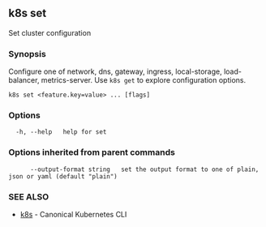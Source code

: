 ## k8s set

Set cluster configuration

### Synopsis

Configure one of network, dns, gateway, ingress, local-storage, load-balancer, metrics-server.
Use `k8s get` to explore configuration options.

```
k8s set <feature.key=value> ... [flags]
```

### Options

```
  -h, --help   help for set
```

### Options inherited from parent commands

```
      --output-format string   set the output format to one of plain, json or yaml (default "plain")
```

### SEE ALSO

* [k8s](k8s.md)	 - Canonical Kubernetes CLI

